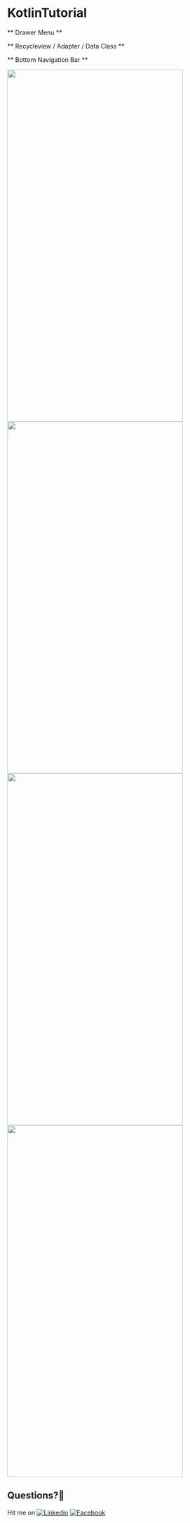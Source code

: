 # KotlinTutorial

** Drawer Menu **

** Recycleview / Adapter / Data Class **

** Bottom Navigation Bar **


<img src="https://user-images.githubusercontent.com/7110339/53860517-5871cf80-3ff2-11e9-87ac-666c5eb57c5d.jpg" width="400" height="800"> 	

<img src="https://user-images.githubusercontent.com/7110339/53860534-6c1d3600-3ff2-11e9-9320-03ec3ba63c0f.jpg" width="400" height="800"> 	

<img src="https://user-images.githubusercontent.com/7110339/53860554-793a2500-3ff2-11e9-99e6-a2ce7f46a6ee.jpg" width="400" height="800"> 	

<img src="https://user-images.githubusercontent.com/7110339/53860575-86efaa80-3ff2-11e9-832e-ad50b9e067cf.jpg" width="400" height="800"> 	




## Questions?🤔
Hit me on 
[![Linkedin](https://img.shields.io/badge/Linkedin-Emre%20Karataş-blue.svg)](https://www.linkedin.com/in/emre-karata%C5%9F-062b26a9/) 
[![Facebook](https://img.shields.io/badge/Facebook-Emre%20Karataş-blue.svg)](https://www.facebook.com/emre.karatas.311)


